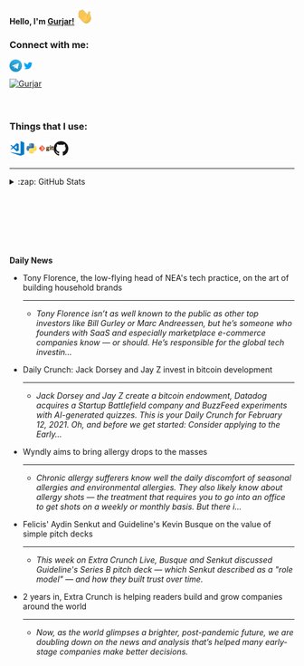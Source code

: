 #### Hello, I'm [Gurjar!](https://GurjarKing.github.io) <img src="https://raw.githubusercontent.com/ABSphreak/ABSphreak/master/gifs/Hi.gif" width="30px"></h2>


### Connect with me:

[<img align="left" alt="Gurjar | Telegram" width="22px" src="https://raw.githubusercontent.com/github/explore/80688e429a7d4ef2fca1e82350fe8e3517d3494d/topics/telegram/telegram.png" />][Telegram]
[<img align="left" alt="Gurjar | Twitter" width="22px" src="https://raw.githubusercontent.com/github/explore/80688e429a7d4ef2fca1e82350fe8e3517d3494d/topics/twitter/twitter.png" />][Twitter]
<br >
<br >
<a href="https://github.com/GurjarKing"><img src="https://komarev.com/ghpvc/?username=GurjarKing" alt="Gurjar" /></a> <br />
<br />
<br />
<!-- <br >

![](https://visitor-badge.glitch.me/badge?page_id=GurjarKing)

<br /> -->

### Things that I use:

[<img align="left" alt="Visual Studio Code" width="26px" src="https://raw.githubusercontent.com/github/explore/80688e429a7d4ef2fca1e82350fe8e3517d3494d/topics/visual-studio-code/visual-studio-code.png" />][VSCode]
[<img align="left" alt="Python" width="26px" src="https://raw.githubusercontent.com/github/explore/80688e429a7d4ef2fca1e82350fe8e3517d3494d/topics/python/python.png" />][Python]
[<img align="left" alt="Git" width="26px" src="https://raw.githubusercontent.com/github/explore/80688e429a7d4ef2fca1e82350fe8e3517d3494d/topics/git/git.png" />][Git]
[<img align="left" alt="GitHub" width="26px" src="https://raw.githubusercontent.com/github/explore/78df643247d429f6cc873026c0622819ad797942/topics/github/github.png" />][Github]

<br />
<br />

---
<details>
  <summary>:zap: GitHub Stats</summary>

<img align="left" alt="Gurjar's Github Stats" src="https://github-readme-stats.vercel.app/api?username=GurjarKing&show_icons=true&hide_border=true&count_private=true&include_all_commit=true&theme=algolia" />

</details>

<!-- ### 🔔 My latest tweet
<a href="https://twitter.com/Gurjar_King43" target="_blank">
	<img src="https://github.com/GurjarKing/GurjarKing/raw/master/tweet.png" width="70%" align="center" alt="Click to view on Twitter" title="My latest tweet, as an image"/>
</a> -->
<br>

<pre>

</pre>

<!-- **Quote of the hour:**

{qoth}

~ {qoth_author}
<pre>

</pre> -->
<br>
<pre>


</pre>
<strong>Daily News</strong>
  
  - Tony Florence, the low-flying head of NEA's tech practice, on the art of building household brands
     <hr/>
     
      - *Tony Florence isn’t as well known to the public as other top investors like Bill Gurley or Marc Andreessen, but he’s someone who founders with SaaS and especially marketplace e-commerce companies know — or should. He’s responsible for the global tech investin…*
     
  - Daily Crunch: Jack Dorsey and Jay Z invest in bitcoin development
      <hr/>
      
      - *Jack Dorsey and Jay Z create a bitcoin endowment, Datadog acquires a Startup Battlefield company and BuzzFeed experiments with AI-generated quizzes. This is your Daily Crunch for February 12, 2021. Oh, and before we get started: Consider applying to the Early…*
      
  - Wyndly aims to bring allergy drops to the masses
      <hr/>
      
      - *Chronic allergy sufferers know well the daily discomfort of seasonal allergies and environmental allergies. They also likely know about allergy shots — the treatment that requires you to go into an office to get shots on a weekly or monthly basis. But there i…*
      
  - Felicis' Aydin Senkut and Guideline's Kevin Busque on the value of simple pitch decks
      <hr/>
      
      - *This week on Extra Crunch Live, Busque and Senkut discussed Guideline's Series B pitch deck — which Senkut described as a "role model" — and how they built trust over time.*
       
  - 2 years in, Extra Crunch is helping readers build and grow companies around the world
      <hr/>
       
       - *Now, as the world glimpses a brighter, post-pandemic future, we are doubling down on the news and analysis that’s helped many early-stage companies make better decisions.*
      

<br />

[VSCode]: https://code.visualstudio.com/
[Python]: https://www.python.org/
[Git]: https://git-scm.com/
[Github]: https://github.com/
[Telegram]: https://t.me/Gurjar_King/
[Twitter]: https://twitter.com/Gurjar_King43/
